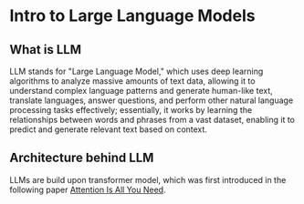 # Intro to Large Language Models

## What is LLM
LLM stands for "Large Language Model," which uses deep learning algorithms to analyze massive amounts of text data, allowing it to understand complex language patterns and generate human-like text, translate languages, answer questions, and perform other natural language processing tasks effectively; essentially, it works by learning the relationships between words and phrases from a vast dataset, enabling it to predict and generate relevant text based on context. 

## Architecture behind LLM
LLMs are build upon transformer model, which was first introduced in the following paper [Attention Is All You Need](https://arxiv.org/abs/1706.03762).